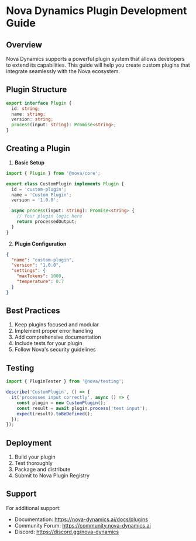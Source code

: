 # Nova Dynamics Plugin Development Guide

## Overview

Nova Dynamics supports a powerful plugin system that allows developers to extend its capabilities. This guide will help you create custom plugins that integrate seamlessly with the Nova ecosystem.

## Plugin Structure

```typescript
export interface Plugin {
  id: string;
  name: string;
  version: string;
  process(input: string): Promise<string>;
}
```

## Creating a Plugin

1. **Basic Setup**
```typescript
import { Plugin } from '@nova/core';

export class CustomPlugin implements Plugin {
  id = 'custom-plugin';
  name = 'Custom Plugin';
  version = '1.0.0';

  async process(input: string): Promise<string> {
    // Your plugin logic here
    return processedOutput;
  }
}
```

2. **Plugin Configuration**
```json
{
  "name": "custom-plugin",
  "version": "1.0.0",
  "settings": {
    "maxTokens": 1000,
    "temperature": 0.7
  }
}
```

## Best Practices

1. Keep plugins focused and modular
2. Implement proper error handling
3. Add comprehensive documentation
4. Include tests for your plugin
5. Follow Nova's security guidelines

## Testing

```typescript
import { PluginTester } from '@nova/testing';

describe('CustomPlugin', () => {
  it('processes input correctly', async () => {
    const plugin = new CustomPlugin();
    const result = await plugin.process('test input');
    expect(result).toBeDefined();
  });
});
```

## Deployment

1. Build your plugin
2. Test thoroughly
3. Package and distribute
4. Submit to Nova Plugin Registry

## Support

For additional support:
- Documentation: https://nova-dynamics.ai/docs/plugins
- Community Forum: https://community.nova-dynamics.ai
- Discord: https://discord.gg/nova-dynamics
